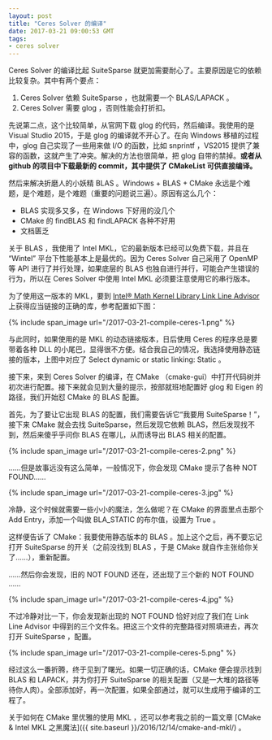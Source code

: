 ```yaml
---
layout: post
title: "Ceres Solver 的编译"
date: 2017-03-21 09:00:53 GMT
tags:
- ceres solver
---
```


Ceres Solver 的编译比起 SuiteSparse 就更加需要耐心了。主要原因是它的依赖比较复杂。其中有两个要点：

1. Ceres Solver 依赖 SuiteSparse ，也就需要一个 BLAS/LAPACK 。
2. Ceres Solver 需要 glog ，否则性能会打折扣。

先说第二点，这个比较简单，从官网下载 glog 的代码，然后编译。我使用的是 Visual Studio 2015，于是 glog 的编译就不开心了。在向 Windows 移植的过程中，glog 自己实现了一些用来做 I/O 的函数，比如 snprintf ，VS2015 提供了兼容的函数，这就产生了冲突。解决的方法也很简单，把 glog 自带的禁掉。**或者从 github 的项目中下载最新的 commit，其中提供了 CMakeList 可供直接编译。**

然后来解决折磨人的小妖精 BLAS 。Windows + BLAS + CMake 永远是个难题，是个难题，是个难题（重要的问题说三遍）。原因有这么几个：

- BLAS 实现多又多，在 Windows 下好用的没几个
- CMake 的 findBLAS 和 findLAPACK 各种不好用
- 文档匮乏

关于 BLAS ，我使用了 Intel MKL，它的最新版本已经可以免费下载，并且在 “Wintel” 平台下性能基本上是最优的。因为 Ceres Solver 自己采用了 OpenMP 等 API 进行了并行处理，如果底层的 BLAS 也独自进行并行，可能会产生错误的行为，所以在 Ceres Solver 中使用 Intel MKL 必须要注意使用它的串行版本。

为了使用这一版本的 MKL，要到 [Intel® Math Kernel Library Link Line Advisor](https://software.intel.com/en-us/articles/intel-mkl-link-line-advisor/) 上获得应当链接的正确的库，参考配置如下图：

{% include span_image url="/2017-03-21-compile-ceres-1.png" %}

与此同时，如果使用的是 MKL 的动态链接版本，日后使用 Ceres 的程序总是要带着各种 DLL 的小尾巴，显得很不方便。结合我自己的情况，我选择使用静态链接的版本，上图中对应了 Select dynamic or static linking: Static 。

接下来，来到 Ceres Solver 的编译，在 CMake （cmake-gui）中打开代码树并初次进行配置。接下来就会见到大量的提示，按部就班地配置好 glog 和 Eigen 的路径，我们开始怼 CMake 的 BLAS 配置。

首先，为了要让它出现 BLAS 的配置，我们需要告诉它“我要用 SuiteSparse！”，接下来 CMake 就会去找 SuiteSparse，然后发现它依赖 BLAS，然后发现找不到，然后来傻乎乎问你 BLAS 在哪儿，从而诱导出 BLAS 相关的配置。

{% include span_image url="/2017-03-21-compile-ceres-2.png" %}

……但是故事远没有这么简单，一般情况下，你会发现 CMake 提示了各种 NOT FOUND……

{% include span_image url="/2017-03-21-compile-ceres-3.jpg" %}

冷静，这个时候就需要一些小小的魔法，怎么做呢？在 CMake 的界面里点击那个 Add Entry，添加一个叫做 BLA_STATIC 的布尔值，设置为 True 。

这样便告诉了 CMake：我要使用静态版本的 BLAS 。加上这个之后，再不要忘记打开 SuiteSparse 的开关（之前没找到 BLAS ，于是 CMake 就自作主张给你关了……），重新配置。

……然后你会发现，旧的 NOT FOUND 还在，还出现了三个新的 NOT FOUND ……

{% include span_image url="/2017-03-21-compile-ceres-4.jpg" %}

不过冷静对比一下，你会发现新出现的 NOT FOUND 恰好对应了我们在 Link Line Advisor 中得到的三个文件名。把这三个文件的完整路径对照填进去，再次打开 SuiteSparse ，配置。

{% include span_image url="/2017-03-21-compile-ceres-5.png" %}

经过这么一番折腾，终于见到了曙光。如果一切正确的话，CMake 便会提示找到 BLAS 和 LAPACK，并为你打开 SuiteSparse 的相关配置（又是一大堆的路径等待你人肉）。全部添加好，再一次配置，如果全部通过，就可以生成用于编译的工程了。

关于如何在 CMake 里优雅的使用 MKL ，还可以参考我之前的一篇文章 [CMake & Intel MKL 之黑魔法]({{ site.baseurl }}/2016/12/14/cmake-and-mkl/) 。
